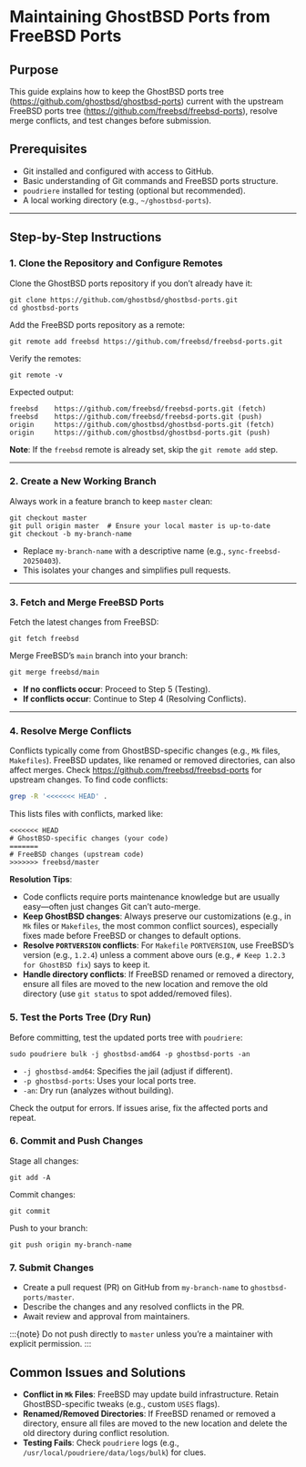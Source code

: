 # Maintaining GhostBSD Ports from FreeBSD Ports

## Purpose
This guide explains how to keep the GhostBSD ports tree (https://github.com/ghostbsd/ghostbsd-ports) current with the upstream FreeBSD ports tree (https://github.com/freebsd/freebsd-ports), resolve merge conflicts, and test changes before submission.

## Prerequisites
- Git installed and configured with access to GitHub.
- Basic understanding of Git commands and FreeBSD ports structure.
- `poudriere` installed for testing (optional but recommended).
- A local working directory (e.g., `~/ghostbsd-ports`).

---

## Step-by-Step Instructions

### 1. Clone the Repository and Configure Remotes
Clone the GhostBSD ports repository if you don’t already have it:
```shell
git clone https://github.com/ghostbsd/ghostbsd-ports.git
cd ghostbsd-ports
```
Add the FreeBSD ports repository as a remote:
```shell
git remote add freebsd https://github.com/freebsd/freebsd-ports.git
```
Verify the remotes:
```shell
git remote -v
```
Expected output:
```
freebsd    https://github.com/freebsd/freebsd-ports.git (fetch)
freebsd    https://github.com/freebsd/freebsd-ports.git (push)
origin     https://github.com/ghostbsd/ghostbsd-ports.git (fetch)
origin     https://github.com/ghostbsd/ghostbsd-ports.git (push)
```

**Note**: If the `freebsd` remote is already set, skip the `git remote add` step.

---

### 2. Create a New Working Branch
Always work in a feature branch to keep `master` clean:
```shell
git checkout master
git pull origin master  # Ensure your local master is up-to-date
git checkout -b my-branch-name
```
- Replace `my-branch-name` with a descriptive name (e.g., `sync-freebsd-20250403`).
- This isolates your changes and simplifies pull requests.

---

### 3. Fetch and Merge FreeBSD Ports
Fetch the latest changes from FreeBSD:
```shell
git fetch freebsd
```
Merge FreeBSD’s `main` branch into your branch:
```shell
git merge freebsd/main
```

- **If no conflicts occur**: Proceed to Step 5 (Testing).
- **If conflicts occur**: Continue to Step 4 (Resolving Conflicts).
---

### 4. Resolve Merge Conflicts
Conflicts typically come from GhostBSD-specific changes (e.g., `Mk` files, `Makefiles`). FreeBSD updates, like renamed or removed directories, can also affect merges. Check https://github.com/freebsd/freebsd-ports for upstream changes. To find code conflicts:
```bash
grep -R '<<<<<<< HEAD' .
```
This lists files with conflicts, marked like:
```
<<<<<<< HEAD
# GhostBSD-specific changes (your code)
=======
# FreeBSD changes (upstream code)
>>>>>>> freebsd/master
```

**Resolution Tips**:
- Code conflicts require ports maintenance knowledge but are usually easy—often just changes Git can’t auto-merge.
- **Keep GhostBSD changes**: Always preserve our customizations (e.g., in `Mk` files or `Makefiles`, the most common conflict sources), especially fixes made before FreeBSD or changes to default options.
- **Resolve `PORTVERSION` conflicts**: For `Makefile` `PORTVERSION`, use FreeBSD’s version (e.g., `1.2.4`) unless a comment above ours (e.g., `# Keep 1.2.3 for GhostBSD fix`) says to keep it.
- **Handle directory conflicts**: If FreeBSD renamed or removed a directory, ensure all files are moved to the new location and remove the old directory (use `git status` to spot added/removed files).

### 5. Test the Ports Tree (Dry Run)
Before committing, test the updated ports tree with `poudriere`:
```shell
sudo poudriere bulk -j ghostbsd-amd64 -p ghostbsd-ports -an
```
- `-j ghostbsd-amd64`: Specifies the jail (adjust if different).
- `-p ghostbsd-ports`: Uses your local ports tree.
- `-an`: Dry run (analyzes without building).

Check the output for errors. If issues arise, fix the affected ports and repeat.

### 6. Commit and Push Changes
Stage all changes:
```shell
git add -A
```
Commit changes:
```shell
git commit
```
Push to your branch:
```shell
git push origin my-branch-name
```

### 7. Submit Changes
- Create a pull request (PR) on GitHub from `my-branch-name` to `ghostbsd-ports/master`.
- Describe the changes and any resolved conflicts in the PR.
- Await review and approval from maintainers.

:::{note}
Do not push directly to `master` unless you’re a maintainer with explicit permission.
:::

## Common Issues and Solutions
- **Conflict in `Mk` Files**: FreeBSD may update build infrastructure. Retain GhostBSD-specific tweaks (e.g., custom `USES` flags).
- **Renamed/Removed Directories**: If FreeBSD renamed or removed a directory, ensure all files are moved to the new location and delete the old directory during conflict resolution.
- **Testing Fails**: Check `poudriere` logs (e.g., `/usr/local/poudriere/data/logs/bulk`) for clues.

